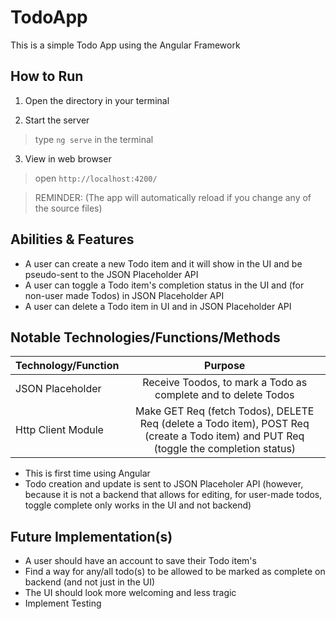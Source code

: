 # TodoApp
This is a simple Todo App using the Angular Framework

## How to Run

1. Open the directory in your terminal 

2. Start the server 

> type `ng serve` in the terminal 

3. View in web browser

> open `http://localhost:4200/` 

> REMINDER: (The app will automatically reload if you change any of the source files)


## Abilities & Features

* A user can create a new Todo item and it will show in the UI and be pseudo-sent to the JSON Placeholder API
* A user can toggle a Todo item's completion status in the UI and (for non-user made Todos) in JSON Placeholder API
* A user can delete a Todo item in UI and in JSON Placeholder API


## Notable Technologies/Functions/Methods

| Technology/Function  | Purpose                                                                                                                               |
| -------------------- |:-------------------------------------------------------------------------------------------------------------------------------------:|
| JSON Placeholder     | Receive Toodos, to mark a Todo as complete and to delete Todos                                                                        |
| Http Client Module   | Make GET Req (fetch Todos), DELETE Req (delete a Todo item), POST Req (create a Todo item) and PUT Req (toggle the completion status) |

* This is first time using Angular 
* Todo creation and update is sent to JSON Placeholer API (however, because it is not a backend that allows for editing, for user-made todos, toggle complete only works in the UI and not backend)


## Future Implementation(s)

* A user should have an account to save their Todo item's
* Find a way for any/all todo(s) to be allowed to be marked as complete on backend (and not just in the UI)
* The UI should look more welcoming and less tragic
* Implement Testing 
